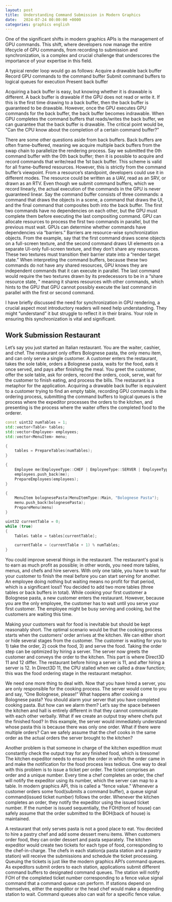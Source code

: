 ```yaml
---
layout: post
title:  Understanding Command Submission in Modern Graphics
date:   2024-07-24 00:00:00 +0000
categories: graphics english
---
```


One of the significant shifts in modern graphics APIs is the management of GPU commands. This shift, where developers now manage the entire lifecycle of GPU commands, from recording to submission and synchronization, is a complex and crucial challenge that underscores the importance of your expertise in this field.

A typical render loop would go as follows:
Acquire a drawable back buffer
Record GPU commands to the command buffer
Submit command buffers to logical queues for execution
Present back buffer

Acquiring a back buffer is easy, but knowing whether it is drawable is different. A back buffer is drawable if the GPU does not read or write it. If this is the first time drawing to a back buffer, then the back buffer is guaranteed to be drawable. However, once the GPU executes GPU commands for the back buffer, the back buffer becomes indrawable. When GPU completes the command buffers that reads/writes the back buffer, we can guarantee that the back buffer is drawable. The critical point would be, “Can the CPU know about the completion of a certain command buffer?”

There are some other questions aside from back buffers. Back buffers are often frame-buffered, meaning we acquire multiple back buffers from the swap chain to parallelize the rendering process. Say we submitted the 0th command buffer with the 0th back buffer; then it is possible to acquire and record commands that write/read the 1st back buffer. This scheme is valid for all frame-buffered resources. However, this is strictly from the command buffer’s viewpoint. From a resource’s standpoint, developers could use it in different modes. The resource could be written as a UAV, read as an SRV, or drawn as an RTV. Even though we submit command buffers, which we record linearly, the actual execution of the commands in the GPU is never guaranteed linear. Say the command buffer consists of three commands: a command that draws the objects in a scene, a command that draws the UI, and the final command that composites both into the back buffer. The first two commands have no dependencies on each other, but the GPU must complete them before executing the last compositing command. GPU can allocate resources to process the first two commands in parallel, but the previous must wait. GPUs can determine whether commands have dependencies via “barriers.” Barriers are resource-wise synchronization objects. From the example, say that the first command draws scene objects on a full-screen texture, and the second command draws UI elements on a separate UI-only full-screen texture, and they don’t share any resources. These two textures must transition their barrier state into a “render target state.” When interpreting the command buffers, because these two commands do not have any shared resources, GPU knows they are independent commands that it can execute in parallel. The last command would require the two textures drawn by its predecessors to be in a “share resource state, " meaning it shares resources with other commands, which hints to the GPU that GPU cannot possibly execute the last command in parallel with the first or second command.

I have briefly discussed the need for synchronization in GPU rendering, a crucial aspect most introductory readers will need help understanding. They might “understand” it but struggle to reflect it in their brains. Your role in ensuring this synchronization is vital and significant.

## Work Submission Restaurant

Let’s say you just started an Italian restaurant. You are the waiter, cashier, and chef. The restaurant only offers Bolognese pasta, the only menu item, and can only serve a single customer. A customer enters the restaurant, takes the sole table, orders a Bolognese pasta, waits for the food, eats it once served, and pays after finishing the meal. You greet the customer, offer the sole table, ask for orders, record the orders, cook, serve, wait for the customer to finish eating, and process the bills. The restaurant is a metaphor for the application. Acquiring a drawable back buffer is equivalent to a customer trying to find an empty table, recording GPU commands is the ordering process, submitting the command buffers to logical queues is the process where the expeditor processes the orders to the kitchen, and presenting is the process where the waiter offers the completed food to the orderer.

```cpp
const uint32 numTables = 1;
std::vector<Table> tables;
std::vector<Employee> employees;
std::vector<MenuItem> menu;

{
    tables = PrepareTables(numTables);
}

{
    Employee me(EmployeeType::CHEF | EmployeeType::SERVER | EmployeeType::EXPEDTIOR);
    employees.push_back(me);
    PrepareEmployees(employees);
}

{
    MenuItem bolognesePasta(MenuItemType::Main, "Bolognese Pasta");
    menu.push_back(bolognesePasta);
    PrepareMenu(menu)
}

uint32 currentTable = 0;
while (true)
{
    Table& table = tables[currentTable];

    currentTable = (currentTable + 1) % numTables;
}
```

You could improve several things in the restaurant. The restaurant's goal is to earn as much profit as possible; in other words, you need more tables, menus, and chefs and hire servers. With only one table, you have to wait for your customer to finish the meal before you can start serving for another. An employee doing nothing but waiting means no profit for that period, which is a significant loss!! You decided to add two more tables (three tables or back buffers in total). While cooking your first customer a Bolognese pasta, a new customer enters the restaurant. However, because you are the only employee, the customer has to wait until you serve your first customer. The employee might be busy serving and cooking, but the customers are waiting this time.

Making your customers wait for food is inevitable but should be kept reasonably short. The optimal scenario would be that the cooking process starts when the customers’ order arrives at the kitchen. We can either short or hide several stages from the customer. The customer is waiting for you to 1) take the order, 2) cook the food, 3) and serve the food. Taking the order step can be optimized by hiring a server. The server now greets the customer and conveys the order to the kitchen. This part is where Direct3D 11 and 12 differ. The restaurant before hiring a server is 11, and after hiring a server is 12. In Direct3D 11,  the CPU stalled when we called a draw function; this was the food ordering stage in the restaurant metaphor.

We need one more thing to deal with. Now that you have hired a server, you are only responsible for the cooking process. The server would come to you and say, “One Bolognese, please!” What happens after cooking a Bolognese pasta? You should alarm your server that you have completed cooking pasta. But how can we alarm them? Let’s say the space between the kitchen and hall is entirely different in that they cannot communicate with each other verbally. What if we create an output tray where chefs put the finished food? In this example, the server would immediately understand whose pasta this is because there was only one order. What if there were multiple orders? Can we safely assume that the chef cooks in the same order as the actual orders the server brought to the kitchen?

Another problem is that someone in charge of the kitchen expedition must constantly check the output tray for any finished food, which is tiresome! The kitchen expeditor needs to ensure the order in which the order came in and make the notification for the food process less tedious. One way to deal with this problem is to issue a ticket per order. The ticket comprises an order and a unique number. Every time a chef completes an order, the chef will notify the expeditor using its number, which the server can map to a table. In modern graphics API, this is called a “fence value.” Whenever a customer orders some food(submits a command buffer), a queue signal command(issued ticket number) follows the order. Whenever the kitchen completes an order, they notify the expeditor using the issued ticket number. If the number is issued sequentially, the FOH(front of house) can safely assume that the order submitted to the BOH(back of house) is maintained.

A restaurant that only serves pasta is not a good place to eat. You decided to hire a pastry chef and add some dessert menu items. When customers order food, they can order dessert and pasta separately. The kitchen expeditor would create two tickets for each type of food, corresponding to the chef-in-charge. The chefs in each station(a pasta station and a pastry station) will receive the submissions and schedule the ticket processing. Queuing the tickets is just like the modern graphics API’s command queues. As expeditors submit orders to each station, applications submit different command buffers to designated command queues. The station will notify FOH of the completed ticket number corresponding to a fence value signal command that a command queue can perform. If stations depend on themselves, either the expeditor or the head chef would make a depending station to wait. Command queues also can wait for a specific fence value.


